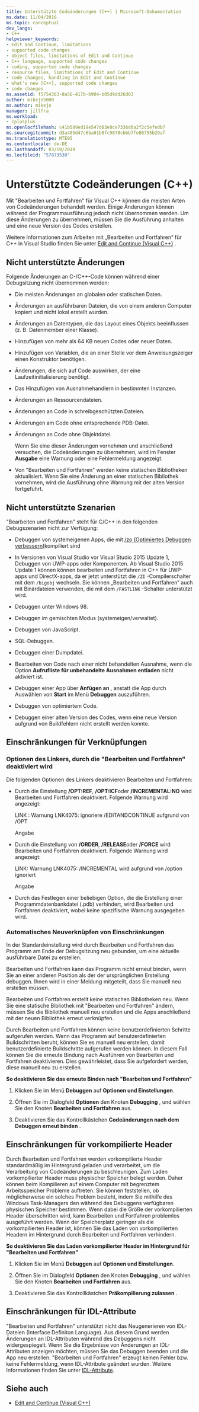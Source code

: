 ```yaml
---
title: Unterstützte Codeänderungen (C++) | Microsoft-Dokumentation
ms.date: 11/04/2016
ms.topic: conceptual
dev_langs:
- C++
helpviewer_keywords:
- Edit and Continue, limitations
- supported code changes
- object files, limitations of Edit and Continue
- C++ language, supported code changes
- coding, supported code changes
- resource files, limitations of Edit and Continue
- code changes, handling in Edit and Continue
- what's new [C++], supported code changes
- code changes
ms.assetid: f5754363-8a56-417b-b904-b05d9dd26d03
author: mikejo5000
ms.author: mikejo
manager: jillfra
ms.workload:
- cplusplus
ms.openlocfilehash: c41b589ed19e547d03e0ce7336d6a2f2c5efedb7
ms.sourcegitcommit: d3a485d47c6ba01b0fc9878cbbb7fe88755b29af
ms.translationtype: MTE95
ms.contentlocale: de-DE
ms.lasthandoff: 03/19/2019
ms.locfileid: "57873530"
---
```

# <a name="supported-code-changes-c"></a>Unterstützte Codeänderungen (C++)
Mit "Bearbeiten und Fortfahren" für Visual C++ können die meisten Arten von Codeänderungen behandelt werden. Einige Änderungen können während der Programmausführung jedoch nicht übernommen werden. Um diese Änderungen zu übernehmen, müssen Sie die Ausführung anhalten und eine neue Version des Codes erstellen.

 Weitere Informationen zum Arbeiten mit „Bearbeiten und Fortfahren“ für C++ in Visual Studio finden Sie unter [Edit and Continue (Visual C++)](../debugger/edit-and-continue-visual-cpp.md) .

##  <a name="BKMK_Unsupported_changes"></a> Nicht unterstützte Änderungen
 Folgende Änderungen an C-/C++-Code können während einer Debugsitzung nicht übernommen werden:

- Die meisten Änderungen an globalen oder statischen Daten.

- Änderungen an ausführbaren Dateien, die von einem anderen Computer kopiert und nicht lokal erstellt wurden.

- Änderungen an Datentypen, die das Layout eines Objekts beeinflussen (z. B. Datenmember einer Klasse).

- Hinzufügen von mehr als 64 KB neuen Codes oder neuer Daten.

- Hinzufügen von Variablen, die an einer Stelle vor dem Anweisungszeiger einen Konstruktor benötigen.

- Änderungen, die sich auf Code auswirken, der eine Laufzeitinitialisierung benötigt.

- Das Hinzufügen von Ausnahmehandlern in bestimmten Instanzen.

- Änderungen an Ressourcendateien.

- Änderungen an Code in schreibgeschützten Dateien.

- Änderungen am Code ohne entsprechende PDB-Datei.

- Änderungen an Code ohne Objektdatei.

  Wenn Sie eine dieser Änderungen vornehmen und anschließend versuchen, die Codeänderungen zu übernehmen, wird im Fenster **Ausgabe** eine Warnung oder eine Fehlermeldung angezeigt.

- Von "Bearbeiten und Fortfahren" werden keine statischen Bibliotheken aktualisiert. Wenn Sie eine Änderung an einer statischen Bibliothek vornehmen, wird die Ausführung ohne Warnung mit der alten Version fortgeführt.

##  <a name="BKMK_Unsupported_scenarios"></a> Nicht unterstützte Szenarien
 "Bearbeiten und Fortfahren" steht für C/C++ in den folgenden Debugszenarien nicht zur Verfügung:

-   Debuggen von systemeigenen Apps, die mit [/zo (Optimiertes Debuggen verbessern)](/cpp/build/reference/zo-enhance-optimized-debugging)kompiliert sind

-   In Versionen von Visual Studio vor Visual Studio 2015 Update 1, Debuggen von UWP-apps oder Komponenten. Ab Visual Studio 2015 Update 1 können können bearbeiten und Fortfahren in C++ für UWP-apps und DirectX-apps, da er jetzt unterstützt die `/ZI` -Compilerschalter mit dem `/bigobj` wechseln. Sie können „Bearbeiten und Fortfahren“ auch mit Binärdateien verwenden, die mit dem `/FASTLINK` -Schalter unterstützt wird.

-   Debuggen unter Windows 98.

-   Debuggen im gemischten Modus (systemeigen/verwaltet).

-   Debuggen von JavaScript.

-   SQL-Debuggen.

-   Debuggen einer Dumpdatei.

-   Bearbeiten von Code nach einer nicht behandelten Ausnahme, wenn die Option **Aufrufliste für unbehandelte Ausnahmen entladen** nicht aktiviert ist.

-   Debuggen einer App über **Anfügen an** , anstatt die App durch Auswählen von **Start** im Menü **Debuggen** auszuführen.

-   Debuggen von optimiertem Code.

-   Debuggen einer alten Version des Codes, wenn eine neue Version aufgrund von Buildfehlern nicht erstellt werden konnte.

##  <a name="BKMK_Linking_limitations"></a> Einschränkungen für Verknüpfungen

###  <a name="BKMK_Linker_options_that_disable_Edit_and_Continue"></a> Optionen des Linkers, durch die "Bearbeiten und Fortfahren" deaktiviert wird
 Die folgenden Optionen des Linkers deaktivieren Bearbeiten und Fortfahren:

-   Durch die Einstellung **/OPT:REF**, **/OPT:ICF**oder **/INCREMENTAL:NO** wird Bearbeiten und Fortfahren deaktiviert. Folgende Warnung wird angezeigt:

     LINK : Warnung LNK4075: ignoriere /EDITANDCONTINUE aufgrund von /OPT

     Angabe

-   Durch die Einstellung von **/ORDER**, **/RELEASE**oder **/FORCE** wird Bearbeiten und Fortfahren deaktiviert. Folgende Warnung wird angezeigt:

     LINK: Warnung LNK4075: /INCREMENTAL wird aufgrund von /option ignoriert

     Angabe

-   Durch das Festlegen einer beliebigen Option, die die Erstellung einer Programmdatenbankdatei (.pdb) verhindert, wird Bearbeiten und Fortfahren deaktiviert, wobei keine spezifische Warnung ausgegeben wird.

###  <a name="BKMK_Auto_relinking_limitations"></a> Automatisches Neuverknüpfen von Einschränkungen
 In der Standardeinstellung wird durch Bearbeiten und Fortfahren das Programm am Ende der Debugsitzung neu gebunden, um eine aktuelle ausführbare Datei zu erstellen.

 Bearbeiten und Fortfahren kann das Programm nicht erneut binden, wenn Sie an einer anderen Position als der der ursprünglichen Erstellung debuggen. Ihnen wird in einer Meldung mitgeteilt, dass Sie manuell neu erstellen müssen.

 Bearbeiten und Fortfahren erstellt keine statischen Bibliotheken neu. Wenn Sie eine statische Bibliothek mit "Bearbeiten und Fortfahren" ändern, müssen Sie die Bibliothek manuell neu erstellen und die Apps anschließend mit der neuen Bibliothek erneut verknüpfen.

 Durch Bearbeiten und Fortfahren können keine benutzerdefinierten Schritte aufgerufen werden. Wenn das Programm auf benutzerdefinierten Buildschritten beruht, können Sie es manuell neu erstellen, damit benutzerdefinierte Buildschritte aufgerufen werden können. In diesem Fall können Sie die erneute Bindung nach Ausführen von Bearbeiten und Fortfahren deaktivieren. Dies gewährleistet, dass Sie aufgefordert werden, diese manuell neu zu erstellen.

 **So deaktivieren Sie das erneute Binden nach "Bearbeiten und Fortfahren"**

1.  Klicken Sie im Menü **Debuggen** auf **Optionen und Einstellungen**.

2.  Öffnen Sie im Dialogfeld **Optionen** den Knoten **Debugging** , und wählen Sie den Knoten **Bearbeiten und Fortfahren** aus.

3.  Deaktivieren Sie das Kontrollkästchen **Codeänderungen nach dem Debuggen erneut binden** .

##  <a name="BKMK_Precompiled_Header_Limitations"></a> Einschränkungen für vorkompilierte Header
 Durch Bearbeiten und Fortfahren werden vorkompilierte Header standardmäßig im Hintergrund geladen und verarbeitet, um die Verarbeitung von Codeänderungen zu beschleunigen. Zum Laden vorkompilierter Header muss physischer Speicher belegt werden. Daher können beim Kompilieren auf einem Computer mit begrenztem Arbeitsspeicher Probleme auftreten. Sie können feststellen, ob möglicherweise ein solches Problem besteht, indem Sie mithilfe des Windows Task-Managers den während des Debuggens verfügbaren physischen Speicher bestimmen. Wenn dabei die Größe der vorkompilierten Header überschritten wird, kann Bearbeiten und Fortfahren problemlos ausgeführt werden. Wenn der Speicherplatz geringer als die vorkompilierten Header ist, können Sie das Laden von vorkompilierten Headern im Hintergrund durch Bearbeiten und Fortfahren verhindern.

 **So deaktivieren Sie das Laden vorkompilierter Header im Hintergrund für "Bearbeiten und Fortfahren"**

1.  Klicken Sie im Menü **Debuggen** auf **Optionen und Einstellungen**.

2.  Öffnen Sie im Dialogfeld **Optionen** den Knoten **Debugging** , und wählen Sie den Knoten **Bearbeiten und Fortfahren** aus.

3.  Deaktivieren Sie das Kontrollkästchen **Präkompilierung zulassen** .

##  <a name="BKMK_IDL_Attribute_Limitations"></a> Einschränkungen für IDL-Attribute
 "Bearbeiten und Fortfahren" unterstützt nicht das Neugenerieren von IDL-Dateien (Interface Definiton Language). Aus diesem Grund werden Änderungen an IDL-Attributen während des Debuggens nicht widergespiegelt. Wenn Sie die Ergebnisse von Änderungen an IDL-Attributen anzeigen möchten, müssen Sie das Debuggen beenden und die App neu erstellen. "Bearbeiten und Fortfahren" erzeugt keinen Fehler bzw. keine Fehlermeldung, wenn IDL-Attribute geändert wurden. Weitere Informationen finden Sie unter [IDL-Attribute](/cpp/windows/idl-attributes).

## <a name="see-also"></a>Siehe auch
- [Edit and Continue (Visual C++)](../debugger/edit-and-continue-visual-cpp.md)